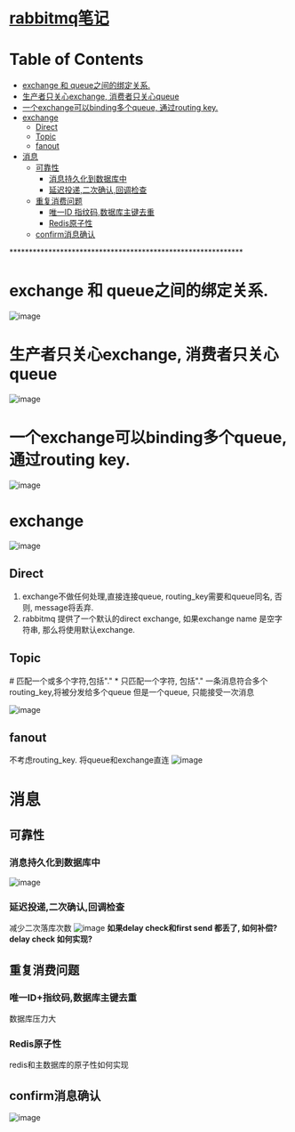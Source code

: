 # [rabbitmq笔记](https://github.com/chaleaoch/gitblog/issues/30)


Table of Contents
=================

   * [exchange 和 queue之间的绑定关系.](#exchange-和-queue之间的绑定关系)
   * [生产者只关心exchange, 消费者只关心queue](#生产者只关心exchange-消费者只关心queue)
   * [一个exchange可以binding多个queue, 通过routing key.](#一个exchange可以binding多个queue-通过routing-key)
   * [exchange](#exchange)
      * [Direct](#direct)
      * [Topic](#topic)
      * [fanout](#fanout)
   * [消息](#消息)
      * [可靠性](#可靠性)
         * [消息持久化到数据库中](#消息持久化到数据库中)
         * [延迟投递,二次确认,回调检查](#延迟投递二次确认回调检查)
      * [重复消费问题](#重复消费问题)
         * [唯一ID 指纹码,数据库主键去重](#唯一id指纹码数据库主键去重)
         * [Redis原子性](#redis原子性)
      * [confirm消息确认](#confirm消息确认)

\*\*\*\*\*\*\*\*\*\*\*\*\*\*\*\*\*\*\*\*\*\*\*\*\*\*\*\*\*\*\*\*\*\*\*\*\*\*\*\*\*\*\*\*\*\*\*\*\*\*\*\*\*\*\*\*\*\*\*\*







# exchange 和 queue之间的绑定关系.
![image](https://user-images.githubusercontent.com/11831441/99941993-e931a580-2da9-11eb-9a43-1471dcd5ca04.png)

# 生产者只关心exchange, 消费者只关心queue
![image](https://user-images.githubusercontent.com/11831441/99943368-25fe9c00-2dac-11eb-832c-068199ec3b5f.png)

# 一个exchange可以binding多个queue, 通过routing key.
![image](https://user-images.githubusercontent.com/11831441/99943538-6b22ce00-2dac-11eb-8692-a2d62c37a719.png)

# exchange
![image](https://user-images.githubusercontent.com/11831441/100063153-b18b3200-2e6b-11eb-91a1-7900283e03a7.png)

## Direct
1. exchange不做任何处理,直接连接queue, routing_key需要和queue同名, 否则, message将丢弃.
2. rabbitmq 提供了一个默认的direct exchange, 如果exchange name 是空字符串, 那么将使用默认exchange.

## Topic 
\# 匹配一个或多个字符,包括"."
\* 只匹配一个字符, 包括"."
一条消息符合多个routing_key,将被分发给多个queue
但是一个queue, 只能接受一次消息

![image](https://user-images.githubusercontent.com/11831441/100068009-ec906400-2e71-11eb-877b-b9d92b0d4e76.png)

## fanout 
 不考虑routing_key. 将queue和exchange直连
![image](https://user-images.githubusercontent.com/11831441/100071193-be148800-2e75-11eb-99f1-a303788a466a.png)

# 消息
## 可靠性
### 消息持久化到数据库中
![image](https://user-images.githubusercontent.com/11831441/100073268-44ca6480-2e78-11eb-9240-5b6417e716e1.png)
### 延迟投递,二次确认,回调检查
减少二次落库次数
![image](https://user-images.githubusercontent.com/11831441/100074726-0fbf1180-2e7a-11eb-8b28-98fb3b085cac.png)
**如果delay check和first send 都丢了, 如何补偿?**
**delay check 如何实现?**

## 重复消费问题
### 唯一ID+指纹码,数据库主键去重
数据库压力大
### Redis原子性
redis和主数据库的原子性如何实现

## confirm消息确认
![image](https://user-images.githubusercontent.com/11831441/100079365-87dc0600-2e7f-11eb-83f1-cde4197d5c99.png)


